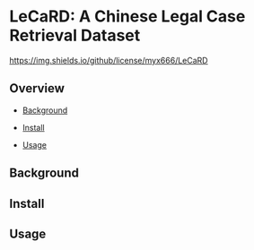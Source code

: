 # LeCaRD: A Chinese Legal Case Retrieval Dataset

https://img.shields.io/github/license/myx666/LeCaRD

## Overview
* [Background](#background)

- [Install](#install)

- [Usage](#usage)


## Background

## Install

## Usage

